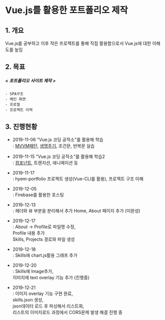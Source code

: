 Vue.js를 활용한 포트폴리오 제작
=======================
## 1. 개요
Vue.js를 공부하고 이후 작은 프로젝트를 통해 직접 활용함으로서 Vue.js에 대한 이해도를 높임

## 2. 목표
##### < 포트폴리오 사이트 제작 >
```    
- SPA구조
- 메인 화면
- 프로필
- 프로젝트 이력
```

## 3. 진행현황
* 2019-11-06 "Vue.js 코딩 공작소"를 활용해 학습    
  : [MVVM패턴](https://hyem-study.tistory.com/20), [생명주기](https://hyem-study.tistory.com/21), 조건문, 반복문 실습  

* 2019-11-15 "Vue.js 코딩 공작소"를 활용해 학습2    
  : [컴포넌트](https://hyem-study.tistory.com/25), 트렌지션, 애니메이션 등

* 2019-11-17  
  : hyem-portfolio 프로젝트 생성(Vue-CLI를 활용), 
    프로젝트 구조 이해  

* 2019-12-05  
  : Firebase를 활용한 호스팅

* 2019-12-13  
  : 헤더와 뷰 부분을 분리해서 추가
    Home, About 페이지 추가 (미완성) 

* 2019-12-17  
  : About -> Profile로 파일명 수정,  
    Profile 내용 추가  
    Skills, Projects 경로와 파일 생성  

* 2019-12-18  
  : Skills에 chart.js활용 그래프 추가  

* 2019-12-20  
  : Skills에 Image추가,  
    이미지에 text overlay 기능 추가 (진행중)  
    
* 2019-12-21  
  : 이미지 overlay 기능 구현 완료,  
    skills.json 생성,  
    json데이터 로드 후 파싱해서 리스트화,  
    리스트의 이미지로드 과정에서 CORS문제 발생 해결 진행 중  
    
